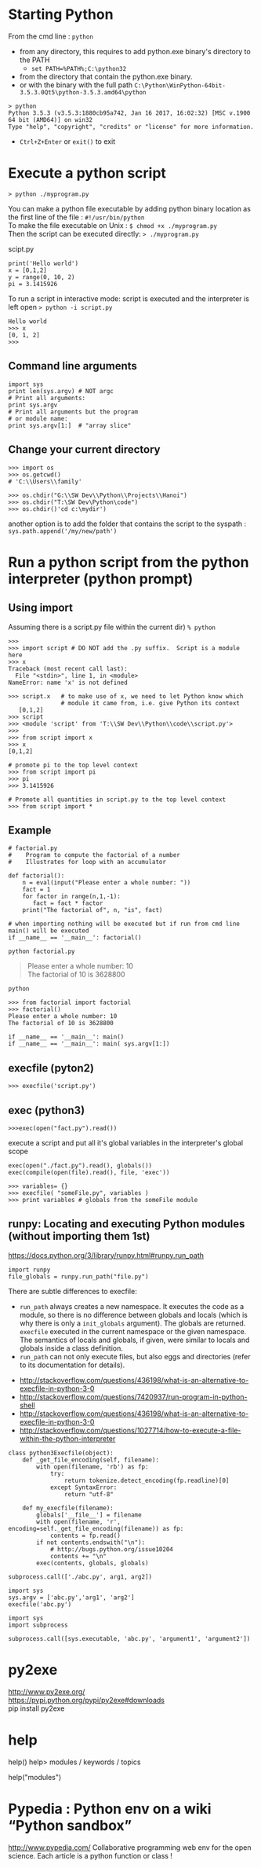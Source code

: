 
# Starting Python
From the cmd line : `python`
* from any directory, this requires to add python.exe binary's directory to the PATH
   * `set PATH=%PATH%;C:\python32`
* from the directory that contain the python.exe binary.
* or with the binary with the full path `C:\Python\WinPython-64bit-3.5.3.0Qt5\python-3.5.3.amd64\python`

```
> python
Python 3.5.3 (v3.5.3:1880cb95a742, Jan 16 2017, 16:02:32) [MSC v.1900 64 bit (AMD64)] on win32
Type "help", "copyright", "credits" or "license" for more information.
```

- `Ctrl+Z+Enter` or `exit()` to exit

# Execute a python script

`> python ./myprogram.py`

You can make a python file executable by adding python binary location as the first line of the file : `#!/usr/bin/python`
<br>To make the file executable on Unix : `$ chmod +x ./myprogram.py`
<br>Then the script can be executed directly: `> ./myprogram.py`

scipt.py
```
print('Hello world')
x = [0,1,2]
y = range(0, 10, 2)
pi = 3.1415926
```

To run a script in interactive mode: script is executed and the interpreter is left open
 `> python -i script.py`
```
Hello world
>>> x
[0, 1, 2]
>>>
```
## Command line arguments
```
import sys
print len(sys.argv) # NOT argc
# Print all arguments:
print sys.argv
# Print all arguments but the program
# or module name:
print sys.argv[1:]  # "array slice"
```

##	Change your current directory
```
>>> import os
>>> os.getcwd()
# 'C:\\Users\\family'

>>> os.chdir("G:\\SW Dev\\Python\\Projects\\Hanoi")
>>> os.chdir("T:\SW Dev\Python\code")
>>> os.chdir()'cd c:\mydir')
```
another option is to add the folder that contains the script to the syspath : `sys.path.append('/my/new/path')`


# Run a python script from the python interpreter (python prompt)
## Using import
Assuming there is a script.py file within the current dir)
`% python`

```
>>>
>>> import script # DO NOT add the .py suffix.  Script is a module here
>>> x
Traceback (most recent call last):
  File "<stdin>", line 1, in <module>
NameError: name 'x' is not defined

>>> script.x   # to make use of x, we need to let Python know which 		    
               # module it came from, i.e. give Python its context
   [0,1,2]
>>> script
>>> <module 'script' from 'T:\\SW Dev\\Python\\code\\script.py'>
>>>
>>> from script import x
>>> x
[0,1,2]
```


```
# promote pi to the top level context
>>> from script import pi
>>> pi
>>> 3.1415926

# Promote all quantities in script.py to the top level context
>>> from script import *
```

## Example
```
# factorial.py
#    Program to compute the factorial of a number
#    Illustrates for loop with an accumulator

def factorial():
    n = eval(input("Please enter a whole number: "))
    fact = 1
    for factor in range(n,1,-1):
       fact = fact * factor
    print("The factorial of", n, "is", fact)

# when importing nothing will be executed but if run from cmd line main() will be executed
if __name__ == '__main__': factorial()
```

`python factorial.py`
>Please enter a whole number: 10
<br>The factorial of 10 is 3628800

`python`
```
>>> from factorial import factorial
>>> factorial()
Please enter a whole number: 10
The factorial of 10 is 3628800
```

```
if __name__ == '__main__': main()
if __name__ == '__main__': main( sys.argv[1:])
```

## execfile (pyton2)
`>>> execfile('script.py')`

## exec (python3)
`>>>exec(open("fact.py").read())`

execute a script and put all it's global variables in the interpreter's global scope
```
exec(open("./fact.py").read(), globals())
exec(compile(open(file).read(), file, 'exec'))
```

```
>>> variables= {}
>>> execfile( "someFile.py", variables )
>>> print variables # globals from the someFile module
```

## runpy: Locating and executing Python modules (without importing them 1st)
https://docs.python.org/3/library/runpy.html#runpy.run_path

```
import runpy
file_globals = runpy.run_path("file.py")
```
There are subtle differences to execfile:
-	`run_path` always creates a new namespace. It executes the code as a module, so there is no difference between globals and locals (which is why there is only a `init_globals` argument). The globals are returned.
<br>`execfile` executed in the current namespace or the given namespace. The semantics of locals and globals, if given, were similar to locals and globals inside a class definition.
-	`run_path` can not only execute files, but also eggs and directories (refer to its documentation for details).


* http://stackoverflow.com/questions/436198/what-is-an-alternative-to-execfile-in-python-3-0
* http://stackoverflow.com/questions/7420937/run-program-in-python-shell
* http://stackoverflow.com/questions/436198/what-is-an-alternative-to-execfile-in-python-3-0
* http://stackoverflow.com/questions/1027714/how-to-execute-a-file-within-the-python-interpreter

```{python}
class python3Execfile(object):
    def _get_file_encoding(self, filename):
        with open(filename, 'rb') as fp:
            try:
                return tokenize.detect_encoding(fp.readline)[0]
            except SyntaxError:
                return "utf-8"

    def my_execfile(filename):
        globals['__file__'] = filename
        with open(filename, 'r', encoding=self._get_file_encoding(filename)) as fp:
            contents = fp.read()
        if not contents.endswith("\n"):
            # http://bugs.python.org/issue10204
            contents += "\n"
        exec(contents, globals, globals)
```

```{python}
subprocess.call(['./abc.py', arg1, arg2])

import sys
sys.argv = ['abc.py','arg1', 'arg2']
execfile('abc.py')

import sys
import subprocess

subprocess.call([sys.executable, 'abc.py', 'argument1', 'argument2'])
```

# py2exe
http://www.py2exe.org/  
https://pypi.python.org/pypi/py2exe#downloads  
pip install py2exe


# help
help()
help> modules / keywords / topics

help("modules")

# Pypedia : Python env on a wiki “Python sandbox”
http://www.pypedia.com/
Collaborative programming web env for the open science. Each article is a python function or class !
